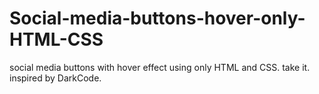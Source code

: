 # Social-media-buttons-hover-only-HTML-CSS
social media buttons with hover effect using only HTML and CSS. take it.
inspired by DarkCode.
